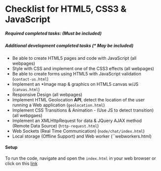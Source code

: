 # Checklist for HTML5, CSS3 & JavaScript

##### Required completed tasks: (Must be included)
##### Additional development completed tasks (* May be included)

- Be able to create HTML5 pages and code with JavaScript (all webpages)
- Style with CSS and implement one of the CSS3 effects (all webpages)
- Be able to create forms using HTML5 with JavaScript validation (`contact-us.html`)
- Implement an *Image map & graphics on HTML5 canvas w/JS (`canvas.html`)
- Responsive Design (all webpages)
- Implement HTML Geolocation **API**, detect the location of the user running a Web application (`geolocation.html`)
- Implement CSS Transitions & Animation - (Use JS to detect transition) (all webpgaes)
- Implement an XMLHttpRequest for data & JQuery AJAX method (Remote Data Source) (`http-request.html`)
- Web Sockets (Real Time Communication)  (`node/chat/index.html`)
- Local storage (Offline Support) and Web worker (``webworkers.html)

#### Setup

To run the code, navigate and open the `index.html` in your web browser or click on this <a href="https://sammy866.github.io/Portfolio/">link</a>

